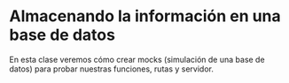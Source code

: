 # Almacenando la información en una base de datos

En esta clase veremos cómo crear mocks (simulación de una base de datos) para probar nuestras funciones, rutas y servidor.
